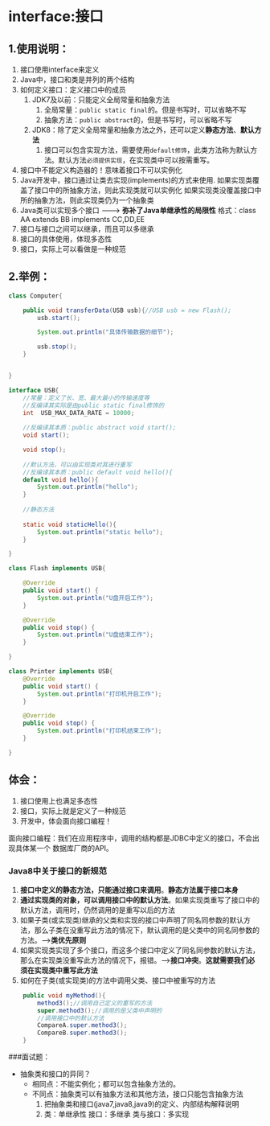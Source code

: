 # interface:接口
## 1.使用说明：

1. 接口使用interface来定义
2. Java中，接口和类是并列的两个结构
3. 如何定义接口：定义接口中的成员
   1. JDK7及以前：只能定义全局常量和抽象方法
      1. 全局常量：`public static final`的。但是书写时，可以省略不写
      2. 抽象方法：`public abstract`的，但是书写时，可以省略不写
   2. JDK8：除了定义全局常量和抽象方法之外，还可以定义**静态方法**、**默认方法**
      1. 接口可以包含实现方法，需要使用`default修饰`，此类方法称为默认方法。默认方法`必须提供实现`，在实现类中可以按需重写。
4. 接口中不能定义构造器的！意味着接口不可以实例化 
5. Java开发中，接口通过让类去实现(implements)的方式来使用.
如果实现类覆盖了接口中的所抽象方法，则此实现类就可以实例化
如果实现类没覆盖接口中所的抽象方法，则此实现类仍为一个抽象类 
6. Java类可以实现多个接口 ---> **弥补了Java单继承性的局限性**
格式：class AA extends BB implements CC,DD,EE 
7. 接口与接口之间可以继承，而且可以多继承 
8. 接口的具体使用，体现多态性
9. 接口，实际上可以看做是一种规范
## 2.举例：
```java
class Computer{

    public void transferData(USB usb){//USB usb = new Flash();
        usb.start();

        System.out.println("具体传输数据的细节");

        usb.stop();
    }


}

interface USB{
    //常量：定义了长、宽、最大最小的传输速度等
    //反编译其实际是由public static final修饰的
    int  USB_MAX_DATA_RATE = 10000;
    
    //反编译其本质：public abstract void start();
    void start();

    void stop();
    
    //默认方法，可以由实现类对其进行重写
    //反编译其本质：public default void hello(){
    default void hello(){
        System.out.println("hello");
    }
    
    //静态方法
    
    static void staticHello(){
        System.out.println("static hello");
    }

}

class Flash implements USB{

    @Override
    public void start() {
        System.out.println("U盘开启工作");
    }

    @Override
    public void stop() {
        System.out.println("U盘结束工作");
    }

}

class Printer implements USB{
    @Override
    public void start() {
        System.out.println("打印机开启工作");
    }

    @Override
    public void stop() {
        System.out.println("打印机结束工作");
    }

}
```
## 体会：

1. 接口使用上也满足多态性
2. 接口，实际上就是定义了一种规范
3. 开发中，体会面向接口编程！	

面向接口编程：我们在应用程序中，调用的结构都是JDBC中定义的接口，不会出现具体某一个
数据库厂商的API。
### Java8中关于接口的新规范

1. **接口中定义的静态方法，只能通过接口来调用**。**静态方法属于接口本身**
2. **通过实现类的对象，可以调用接口中的默认方法**。如果实现类重写了接口中的默认方法，调用时，仍然调用的是重写以后的方法
3. 如果子类(或实现类)继承的父类和实现的接口中声明了同名同参数的默认方法，那么子类在没重写此方法的情况下，默认调用的是父类中的同名同参数的方法。-->**类优先原则**
4. 如果实现类实现了多个接口，而这多个接口中定义了同名同参数的默认方法，那么在实现类没重写此方法的情况下，报错。-->**接口冲突**。**这就需要我们必须在实现类中重写此方法**
5. 如何在子类(或实现类)的方法中调用父类、接口中被重写的方法
```java
	public void myMethod(){
		method3();//调用自己定义的重写的方法
		super.method3();//调用的是父类中声明的
		//调用接口中的默认方法
		CompareA.super.method3();
		CompareB.super.method3();
	}
```
###面试题：
* 抽象类和接口的异同？
   * 相同点：不能实例化；都可以包含抽象方法的。
   * 不同点：抽象类可以有抽象方法和其他方法，接口只能包含抽象方法
      1. 把抽象类和接口(java7,java8,java9)的定义、内部结构解释说明
      2. 类：单继承性 接口：多继承 类与接口：多实现


